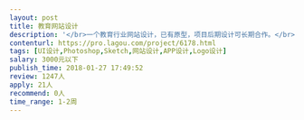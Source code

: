 ```yaml
---                
layout: post       
title: 教育网站设计           
description: '</br>一个教育行业网站设计，已有原型，项目后期设计可长期合作。</br>主要涉及编辑器及学校展示、活动等增删改查功能页面设计。</br>1、要求设计简洁大气</br>2、有良好的产品思维</br>'     
contenturl: https://pro.lagou.com/project/6178.html      
tags: [UI设计,Photoshop,Sketch,网站设计,APP设计,Logo设计]            
salary: 3000元以下          
publish_time: 2018-01-27 17:49:52         
review: 1247人                   
apply: 21人                   
recommend: 0人                   
time_range: 1-2周              
---                 
```

